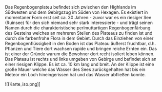 
Das Regenbogenplateu befindet sich zwischen den Highlands im Südwesten und dem Gebirgszug im Süden von Hexagen. Es existiert in momentaner Form erst seit ca. 30 Jahren - zuvor war es ein riesiger See (Ruinsee) für den sich niemand sehr stark interessierte - und trägt seinen Namen durch die charakteristische perlmuttartigen Regenbogenfärbung des Gesteins welches an mehreren Stellen des Plateaus zu finden ist und durch die farbenfrohe Flora in dem Gebiet. 
Durch das Einziehen von einer Regenbogenflüssigkeit in den Boden ist das Plateau äußerst fruchtbar, d.h. Pflanzen und Tiere dort wachsen rapide und bringen reiche Ernten ein. 
Das ist einer der Gründe warum die Bewohner dort recht isoliert leben können.
Das Plateau ist rechts und links umgeben von Gebirge und befindet sich an einer riesigen Klippe.
Es ist ca. 10 km lang und breit.
An der Klippe ist eine große Mauer welche das Wasser des Sees zurückgehalten hat bis ein Meteor ein Loch hineingerissen hat und das Wasser abfließen konnte.


![[Karte_iso.png]]